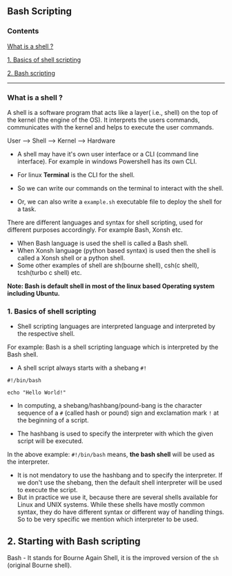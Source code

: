 ## Bash Scripting
### Contents
[What is a shell ?](#what-is-a-shell)

[1. Basics of shell scripting](#1-basics-of-shell-scripting)

[2. Bash scripting](#2-starting-with-bash-scripting)

---
### What is a shell ?
A shell is a software program that acts like a layer( i.e., shell) on the top of the kernel (the engine of the OS). It interprets the users commands, communicates with the kernel and helps to execute the user commands.

User -->  Shell --> Kernel --> Hardware

- A shell may have it's own user interface or a CLI (command line interface). For example in windows Powershell has its own CLI.

- For linux **Terminal** is the CLI for the shell. 
- So we can write our commands on the terminal to interact with the shell.
- Or, we can also write a ```example.sh``` executable file to deploy the shell for a task.

There are different languages and syntax for shell scripting, used for different purposes accordingly. For example Bash, Xonsh etc.
- When Bash language is used the shell is called a Bash shell. 
- When Xonsh language (python based syntax) is used then the shell is called a Xonsh shell or a python shell.
- Some other examples of shell are sh(bourne shell), csh(c shell), tcsh(turbo c shell) etc.

**Note: Bash is default shell in most of the linux based Operating system including Ubuntu.**
### 1. Basics of shell scripting
- Shell scripting languages are interpreted language and interpreted by the respective shell. 

For example: Bash is a shell scripting language which is interpreted by the  Bash shell.

- A shell script always starts with a shebang ```#!```
 ```
#!/bin/bash

echo "Hello World!"
```
- In computing, a shebang/hashbang/pound-bang is the character sequence of a ```#``` (called hash or pound) sign and exclamation mark ```!``` at the beginning of a script. 

- The hashbang is used to specify the interpreter with which the given script will be executed. 

In the above example:  ```#!/bin/bash``` means, **the bash shell** will be used as the interpreter.

- It is not mendatory to use the hashbang and to specify the interpreter.  If we don't use the shebang, then the default shell interpreter will be used to execute the script.
- But in practice we use it, because there are several shells available for Linux and UNIX systems. While these shells have mostly common syntax, they do have different syntax or different way of handling things. So to be very specific we mention which interpreter to be used.

## 2. Starting with Bash scripting
Bash - It stands for Bourne Again Shell, it is the improved version of the ```sh``` (original Bourne shell).
